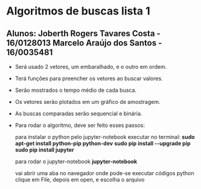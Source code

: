# Algoritmos de buscas lista 1

## Alunos: Joberth Rogers Tavares Costa - 16/0128013 Marcelo Araújo dos Santos - 16/0035481

- Será usado 2 vetores, um embaralhado, e o outro em ordem.

- Terá funções para preencher os vetores ao buscar valores.

- Serão mostrados o tempo médio de cada busca.

- Os vetores serão plotados em um gráfico de amostragem.

- As buscas comparadas serão sequencial e binária.

- Para rodar o algoritmo, deve ser feito esses passos: 

	para instalar o python pelo jupyter-notebook
	 executar no terminal:
	**sudo apt-get install python-pip python-dev**
	**sudo pip install --upgrade pip**
	**sudo pip install jupyter**

	para rodar o jupyter-notebook
	**jupyter-notebook**

	vai abrir uma aba no navegador onde pode-se executar códigos python
	clique em File, depois em open, e escolha o arquivo

